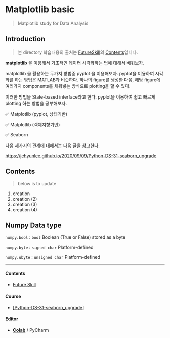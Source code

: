 # Matplotlib basic
> Matplotlib study for Data Analysis



## Introduction

> 본 directory 학습내용의 출처는 [FutureSkill](https://futureskill.io/)의 [Contents](https://futureskill.io/content/1b239852-3f8a-4996-b6c9-87de5e61d188)입니다.

**matplotlib** 을 이용해서 기초적인 데이터 시각화하는 법에 대해서 배워보자.

matplotlib 을 활용하는 두가지 방법중 pyplot 을 이용해보자. pyplot을 이용하여 시각화를 하는 방법은 MATLAB과 비슷하다. 하나의 figure를 생성한 다음, 해당 figure에 여러가지 components를 채워넣는 방식으로 plotting을 할 수 있다.

이러한 방법을 State-based interface라고 한다. pyplot을 이용하여 쉽고 빠르게 plotting 하는 방법을 공부해보자.



✅ Matplotlib (pyplot, 상태기반)

✅ Matplotlib (객체지향기반)

✅ Seaborn



다음 세가지의 관계에 대해서는 다음 글을 참고한다.

https://jehyunlee.github.io/2020/09/09/Python-DS-31-seaborn_upgrade



## Contents

> below is to update

1. creation
2. creation (2)
3. creation (3)
4. creation (4)



## Numpy Data type

`numpy.bool` : `bool` Boolean (True or False) stored as a byte

`numpy.byte` : `signed char` Platform-defined

`numpy.ubyte` : `unsigned char` Platform-defined







---



#### Contents

- [Future Skill](https://futureskill.io/)

#### Course
- [[Python-DS-31-seaborn_upgrade]](https://jehyunlee.github.io/2020/09/09/Python-DS-31-seaborn_upgrade)

#### Editor
- [**Colab**](https://colab.research.google.com/) / PyCharm
